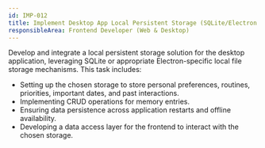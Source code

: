 ```yaml
---
id: IMP-012
title: Implement Desktop App Local Persistent Storage (SQLite/Electron storage)
responsibleArea: Frontend Developer (Web & Desktop)
---
```

Develop and integrate a local persistent storage solution for the desktop application, leveraging SQLite or appropriate Electron-specific local file storage mechanisms. This task includes:
*   Setting up the chosen storage to store personal preferences, routines, priorities, important dates, and past interactions.
*   Implementing CRUD operations for memory entries.
*   Ensuring data persistence across application restarts and offline availability.
*   Developing a data access layer for the frontend to interact with the chosen storage.